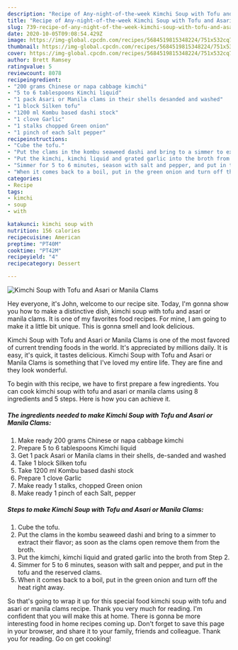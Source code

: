 ```yaml
---
description: "Recipe of Any-night-of-the-week Kimchi Soup with Tofu and Asari or Manila Clams"
title: "Recipe of Any-night-of-the-week Kimchi Soup with Tofu and Asari or Manila Clams"
slug: 739-recipe-of-any-night-of-the-week-kimchi-soup-with-tofu-and-asari-or-manila-clams
date: 2020-10-05T09:08:54.429Z
image: https://img-global.cpcdn.com/recipes/5684519815348224/751x532cq70/kimchi-soup-with-tofu-and-asari-or-manila-clams-recipe-main-photo.jpg
thumbnail: https://img-global.cpcdn.com/recipes/5684519815348224/751x532cq70/kimchi-soup-with-tofu-and-asari-or-manila-clams-recipe-main-photo.jpg
cover: https://img-global.cpcdn.com/recipes/5684519815348224/751x532cq70/kimchi-soup-with-tofu-and-asari-or-manila-clams-recipe-main-photo.jpg
author: Brett Ramsey
ratingvalue: 5
reviewcount: 8078
recipeingredient:
- "200 grams Chinese or napa cabbage kimchi"
- "5 to 6 tablespoons Kimchi liquid"
- "1 pack Asari or Manila clams in their shells desanded and washed"
- "1 block Silken tofu"
- "1200 ml Kombu based dashi stock"
- "1 clove Garlic"
- "1 stalks chopped Green onion"
- "1 pinch of each Salt pepper"
recipeinstructions:
- "Cube the tofu."
- "Put the clams in the kombu seaweed dashi and bring to a simmer to extract their flavor; as soon as the clams open remove them from the broth."
- "Put the kimchi, kimchi liquid and grated garlic into the broth from Step 2."
- "Simmer for 5 to 6 minutes, season with salt and pepper, and put in the tofu and the reserved clams."
- "When it comes back to a boil, put in the green onion and turn off the heat right away."
categories:
- Recipe
tags:
- kimchi
- soup
- with

katakunci: kimchi soup with 
nutrition: 156 calories
recipecuisine: American
preptime: "PT40M"
cooktime: "PT42M"
recipeyield: "4"
recipecategory: Dessert

---
```



![Kimchi Soup with Tofu and Asari or Manila Clams](https://img-global.cpcdn.com/recipes/5684519815348224/751x532cq70/kimchi-soup-with-tofu-and-asari-or-manila-clams-recipe-main-photo.jpg)

Hey everyone, it's John, welcome to our recipe site. Today, I'm gonna show you how to make a distinctive dish, kimchi soup with tofu and asari or manila clams. It is one of my favorites food recipes. For mine, I am going to make it a little bit unique. This is gonna smell and look delicious.

Kimchi Soup with Tofu and Asari or Manila Clams is one of the most favored of current trending foods in the world. It's appreciated by millions daily. It is easy, it's quick, it tastes delicious. Kimchi Soup with Tofu and Asari or Manila Clams is something that I've loved my entire life. They are fine and they look wonderful.




To begin with this recipe, we have to first prepare a few ingredients. You can cook kimchi soup with tofu and asari or manila clams using 8 ingredients and 5 steps. Here is how you can achieve it.

<!--inarticleads1-->

##### The ingredients needed to make Kimchi Soup with Tofu and Asari or Manila Clams:

1. Make ready 200 grams Chinese or napa cabbage kimchi
1. Prepare 5 to 6 tablespoons Kimchi liquid
1. Get 1 pack Asari or Manila clams in their shells, de-sanded and washed
1. Take 1 block Silken tofu
1. Take 1200 ml Kombu based dashi stock
1. Prepare 1 clove Garlic
1. Make ready 1 stalks, chopped Green onion
1. Make ready 1 pinch of each Salt, pepper




<!--inarticleads2-->

##### Steps to make Kimchi Soup with Tofu and Asari or Manila Clams:

1. Cube the tofu.
1. Put the clams in the kombu seaweed dashi and bring to a simmer to extract their flavor; as soon as the clams open remove them from the broth.
1. Put the kimchi, kimchi liquid and grated garlic into the broth from Step 2.
1. Simmer for 5 to 6 minutes, season with salt and pepper, and put in the tofu and the reserved clams.
1. When it comes back to a boil, put in the green onion and turn off the heat right away.




So that's going to wrap it up for this special food kimchi soup with tofu and asari or manila clams recipe. Thank you very much for reading. I'm confident that you will make this at home. There is gonna be more interesting food in home recipes coming up. Don't forget to save this page in your browser, and share it to your family, friends and colleague. Thank you for reading. Go on get cooking!
